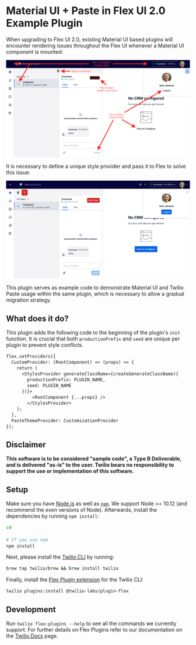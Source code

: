# Material UI + Paste in Flex UI 2.0 Example Plugin

When upgrading to Flex UI 2.0, existing Material UI based plugins will encounter rendering issues throughout the Flex UI whenever a Material UI component is mounted:

![Screenshot of Material UI rendering issues](screenshots/issues.png)

It is necessary to define a unique style provider and pass it to Flex to solve this issue:

![Screenshot of fixed example plugin](screenshots/fixed.png)

This plugin serves as example code to demonstrate Material UI and Twilio Paste usage within the same plugin, which is necessary to allow a gradual migration strategy.

## What does it do?

This plugin adds the following code to the beginning of the plugin's `init` function. It is crucial that both `productionPrefix` and `seed` are unique per plugin to prevent style conflicts.

```
flex.setProviders({
  CustomProvider: (RootComponent) => (props) => {
    return (
      <StylesProvider generateClassName={createGenerateClassName({
        productionPrefix: PLUGIN_NAME,
        seed: PLUGIN_NAME
      })}>
          <RootComponent {...props} />
        </StylesProvider>
    );
  },
  PasteThemeProvider: CustomizationProvider
});
```

## Disclaimer

**This software is to be considered "sample code", a Type B Deliverable, and is delivered "as-is" to the user. Twilio bears no responsibility to support the use or implementation of this software.**

## Setup

Make sure you have [Node.js](https://nodejs.org) as well as [`npm`](https://npmjs.com). We support Node >= 10.12 (and recommend the _even_ versions of Node). Afterwards, install the dependencies by running `npm install`:

```bash
cd 

# If you use npm
npm install
```

Next, please install the [Twilio CLI](https://www.twilio.com/docs/twilio-cli/quickstart) by running:

```bash
brew tap twilio/brew && brew install twilio
```

Finally, install the [Flex Plugin extension](https://github.com/twilio-labs/plugin-flex/tree/v1-beta) for the Twilio CLI:

```bash
twilio plugins:install @twilio-labs/plugin-flex
```

## Development

Run `twilio flex:plugins --help` to see all the commands we currently support. For further details on Flex Plugins refer to our documentation on the [Twilio Docs](https://www.twilio.com/docs/flex/developer/plugins/cli) page.

